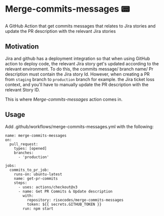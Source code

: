 # Merge-commits-messages 📟

A GitHub Action that get commits messages that relates to Jira stories 
and update the PR description with the relevant Jira stories

## Motivation

Jira and github has a deployment integration so that when using GitHub action
to deploy code, the relevant Jira story get's updated according to the relevant environment.
To do this, the commits message/ branch name/ Pr description must contain the Jira story Id.
However, when creating a PR from `staging` branch to `production` branch for example. the Jira ticket loss
context, and you'll have to manually update the PR description with the relevant Story ID.

This is where *Merge-commits-messages* action comes in.


## Usage
Add .github/workflows/merge-commits-messages.yml with the following:

```
name: merge-commits-messages
on:
  pull_request:
    types: [opened]
    branches:
      - 'production'

jobs:
  commits_to_pr_job:
    runs-on: ubuntu-latest
    name: get-pr-commits
    steps:
      - uses: actions/checkout@v3
      - name: Get PR Commits & Update description
        with:
          repository: risecodes/merge-commits-messages
          token: ${{ secrets.GITHUB_TOKEN }}
        run: npm start
```

